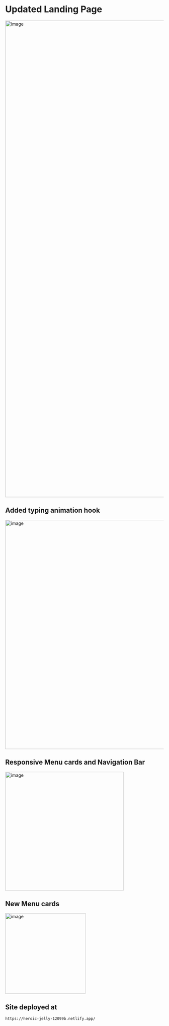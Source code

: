 # Updated Landing Page

<img width="1508" alt="image" src="https://user-images.githubusercontent.com/67299491/172759792-9ca0e424-1ca4-4bdf-8ada-84f0fb6033df.png">

## Added typing animation hook 
<img width="725" alt="image" src="https://user-images.githubusercontent.com/67299491/172759889-d63c34ab-08a5-42e5-b073-664e8a3b8404.png">


## Responsive Menu cards and Navigation Bar
<img width="376" alt="image" src="https://user-images.githubusercontent.com/67299491/172759986-cfc180ad-d08c-455b-bc0a-d7db88035ae1.png">


## New Menu cards
<img width="255" alt="image" src="https://user-images.githubusercontent.com/67299491/172760042-f0b110b2-aa00-4eaa-8167-f729ba66caec.png">

## Site deployed at 
```
https://heroic-jelly-12099b.netlify.app/
```
